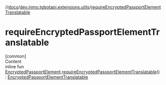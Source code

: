 //[docs](../../index.md)/[dev.inmo.tgbotapi.extensions.utils](index.md)/[requireEncryptedPassportElementTranslatable](require-encrypted-passport-element-translatable.md)



# requireEncryptedPassportElementTranslatable  
[common]  
Content  
inline fun [EncryptedPassportElement](../dev.inmo.tgbotapi.types.passport.encrypted.abstracts/-encrypted-passport-element/index.md).[requireEncryptedPassportElementTranslatable](require-encrypted-passport-element-translatable.md)(): [EncryptedPassportElementTranslatable](../dev.inmo.tgbotapi.types.passport.encrypted.abstracts/-encrypted-passport-element-translatable/index.md)  



